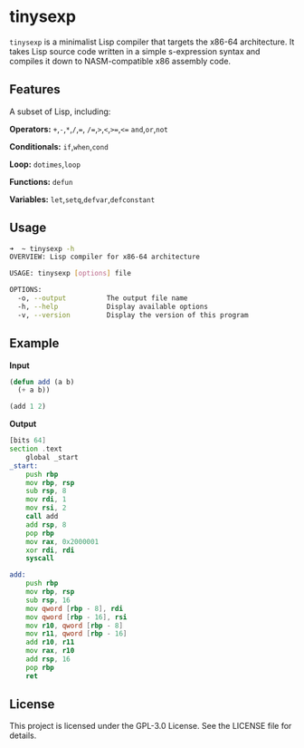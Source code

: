 # tinysexp
`tinysexp` is a minimalist Lisp compiler that targets the x86-64 architecture. It takes Lisp source code written in a simple s-expression syntax and compiles it down to NASM-compatible x86 assembly code.

## Features
A subset of Lisp, including:

**Operators:** 
`+`,`-`,`*`,`/`,`=`, 
`/=`,`>`,`<`,`>=`,`<=`
`and`,`or`,`not`

**Conditionals:**
`if`,`when`,`cond`

**Loop:**
`dotimes`,`loop`

**Functions:**
`defun`

**Variables:**
`let`,`setq`,`defvar`,`defconstant`

## Usage
```bash
➜  ~ tinysexp -h
OVERVIEW: Lisp compiler for x86-64 architecture

USAGE: tinysexp [options] file

OPTIONS:
  -o, --output          The output file name
  -h, --help            Display available options
  -v, --version         Display the version of this program
```
## Example
**Input**
```lisp
(defun add (a b)
  (+ a b))

(add 1 2)
```
**Output**
```asm
[bits 64]
section .text
    global _start
_start:
    push rbp
    mov rbp, rsp
    sub rsp, 8
    mov rdi, 1
    mov rsi, 2
    call add
    add rsp, 8
    pop rbp
    mov rax, 0x2000001
    xor rdi, rdi
    syscall

add:
    push rbp
    mov rbp, rsp
    sub rsp, 16
    mov qword [rbp - 8], rdi
    mov qword [rbp - 16], rsi
    mov r10, qword [rbp - 8]
    mov r11, qword [rbp - 16]
    add r10, r11
    mov rax, r10
    add rsp, 16
    pop rbp
    ret

```
## License
This project is licensed under the GPL-3.0 License. See the LICENSE file for details.

